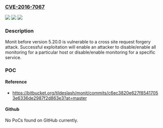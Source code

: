 ### [CVE-2016-7067](https://cve.mitre.org/cgi-bin/cvename.cgi?name=CVE-2016-7067)
![](https://img.shields.io/static/v1?label=Product&message=monit&color=blue)
![](https://img.shields.io/static/v1?label=Version&message=5.20.0%20&color=brightgreen)
![](https://img.shields.io/static/v1?label=Vulnerability&message=CWE-352&color=brightgreen)

### Description

Monit before version 5.20.0 is vulnerable to a cross site request forgery attack. Successful exploitation will enable an attacker to disable/enable all monitoring for a particular host or disable/enable monitoring for a specific service.

### POC

#### Reference
- https://bitbucket.org/tildeslash/monit/commits/c6ec3820e627f85417053e6336de2987f2d863e3?at=master

#### Github
No PoCs found on GitHub currently.

